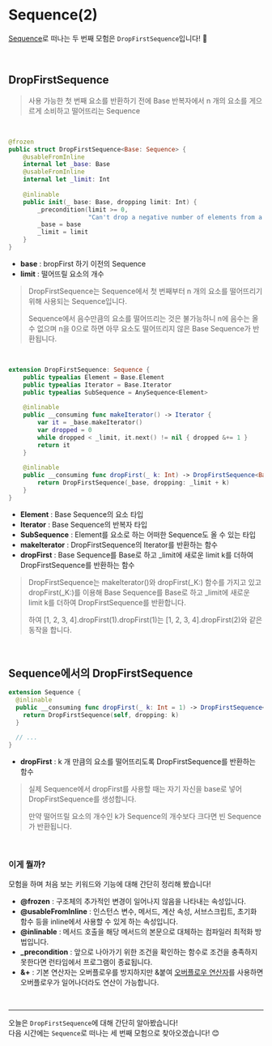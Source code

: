 # Sequence(2)

[Sequence](https://github.com/apple/swift/blob/main/stdlib/public/core/Sequence.swift)로 떠나는 두 번째 모험은 `DropFirstSequence`입니다! 🏃

<br>

## DropFirstSequence
> 사용 가능한 첫 번째 요소를 반환하기 전에 Base 반복자에서 n 개의 요소를 게으르게 소비하고 떨어뜨리는 Sequence

<br>

```swift
@frozen
public struct DropFirstSequence<Base: Sequence> {
    @usableFromInline
    internal let _base: Base
    @usableFromInline
    internal let _limit: Int
    
    @inlinable
    public init(_ base: Base, dropping limit: Int) {
        _precondition(limit >= 0,
                      "Can't drop a negative number of elements from a sequence")
        _base = base
        _limit = limit
    }
}
```
- **base** : bropFirst 하기 이전의 Sequence
- **limit** : 떨어뜨릴 요소의 개수

> DropFirstSequence는 Sequence에서 첫 번째부터 n 개의 요소를 떨어뜨리기 위해 사용되는 Sequence입니다.
> 
> Sequence에서 음수만큼의 요소를 떨어뜨리는 것은 불가능하니 n에 음수는 올 수 없으며 n을 0으로 하면 아무 요소도 떨어뜨리지 않은 Base Sequence가 반환됩니다.

<br>

```swift
extension DropFirstSequence: Sequence {
    public typealias Element = Base.Element
    public typealias Iterator = Base.Iterator
    public typealias SubSequence = AnySequence<Element>
    
    @inlinable
    public __consuming func makeIterator() -> Iterator {
        var it = _base.makeIterator()
        var dropped = 0
        while dropped < _limit, it.next() != nil { dropped &+= 1 }
        return it
    }
    
    @inlinable
    public __consuming func dropFirst(_ k: Int) -> DropFirstSequence<Base> {
        return DropFirstSequence(_base, dropping: _limit + k)
    }
}
```

- **Element** : Base Sequence의 요소 타입
- **Iterator** : Base Sequence의 반복자 타입
- **SubSequence** : Element를 요소로 하는 어떠한 Sequence도 올 수 있는 타입
- **makeIterator** : DropFirstSequence의 Iterator를 반환하는 함수
- **dropFirst** : Base Sequence를 Base로 하고 _limit에 새로운 limit k를 더하여 DropFirstSequence를 반환하는 함수

> DropFirstSequence는 makeIterator()와 dropFirst(_K:) 함수를 가지고 있고 dropFirst(_K:)를 이용해 Base Sequence를 Base로 하고 _limit에 새로운 limit k를 더하여 DropFirstSequence를 반환합니다.
> 
> 하여 [1, 2, 3, 4].dropFirst(1).dropFirst(1)는 [1, 2, 3, 4].dropFirst(2)와 같은 동작을 합니다.

<br>

## Sequence에서의 DropFirstSequence

```swift
extension Sequence {
  @inlinable
  public __consuming func dropFirst(_ k: Int = 1) -> DropFirstSequence<Self> {
    return DropFirstSequence(self, dropping: k)
  }

  // ...
}
```
- **dropFirst** : k 개 만큼의 요소를 떨어뜨리도록 DropFirstSequence를 반환하는 함수

> 실제 Sequence에서 dropFirst를 사용할 때는 자기 자신을 base로 넣어 DropFirstSequence를 생성합니다.
>
> 만약 떨어뜨릴 요소의 개수인 k가 Sequence의 개수보다 크다면 빈 Sequence가 반환됩니다.

<br>

### 이게 뭘까?

모험을 하며 처음 보는 키워드와 기능에 대해 간단히 정리해 봤습니다!

- **@frozen** : 구조체의 추가적인 변경이 일어나지 않음을 나타내는 속성입니다.
- **@usableFromInline** : 인스턴스 변수, 메서드, 계산 속성, 서브스크립트, 초기화 함수 등을 inline에서 사용할 수 있게 하는 속성입니다.
- **@inlinable** : 메서드 호출을 해당 메서드의 본문으로 대체하는 컴파일러 최적화 방법입니다.
- **_precondition** : 앞으로 나아가기 위한 조건을 확인하는 함수로 조건을 충족하지 못한다면 런타임에서 프로그램이 종료됩니다.
- **&+** : 기본 연산자는 오버플로우를 방지하지만 &붙여 [오버플로우 연산자](https://bbiguduk.gitbook.io/swift/language-guide-1/advanced-operators#overflow-operators)를 사용하면 오버플로우가 일어나더라도 연산이 가능합니다. 

<br>

---
오늘은 `DropFirstSequence`에 대해 간단히 알아봤습니다! <br>
다음 시간에는 `Sequence`로 떠나는 세 번째 모험으로 찾아오겠습니다! 😊
